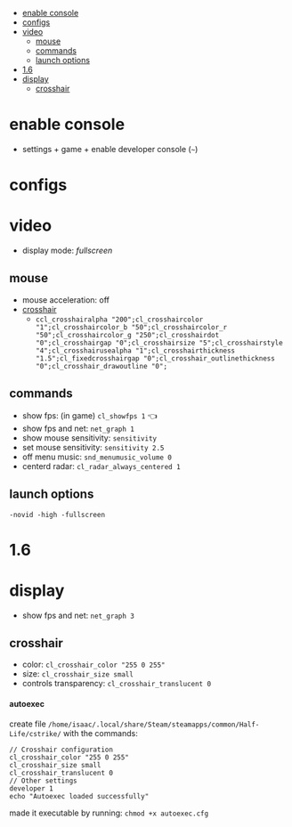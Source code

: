 - [enable console](#enable-console)
- [configs](#configs)
- [video](#video)
  - [mouse](#mouse)
  - [commands](#commands)
  - [launch options](#launch-options)
- [1.6](#16)
- [display](#display)
  - [crosshair](#crosshair)

# enable console

- settings + game + enable developer console (`~`)

# configs

# video

- display mode: _fullscreen_

## mouse

- mouse acceleration: off
- [crosshair](https://tools.dathost.net)
  - `ccl_crosshairalpha "200";cl_crosshaircolor "1";cl_crosshaircolor_b "50";cl_crosshaircolor_r "50";cl_crosshaircolor_g "250";cl_crosshairdot "0";cl_crosshairgap "0";cl_crosshairsize "5";cl_crosshairstyle "4";cl_crosshairusealpha "1";cl_crosshairthickness "1.5";cl_fixedcrosshairgap "0";cl_crosshair_outlinethickness "0";cl_crosshair_drawoutline "0";`

## commands

- show fps: (in game) `cl_showfps 1` 👈
- show fps and net: `net_graph 1`
- show mouse sensitivity: `sensitivity`
- set mouse sensitivity: `sensitivity 2.5`
- off menu music: `snd_menumusic_volume 0`
- centerd radar: `cl_radar_always_centered 1`

## launch options

`-novid -high -fullscreen`

# 1.6

# display

- show fps and net: `net_graph 3`

## crosshair

- color: `cl_crosshair_color "255 0 255"`
- size: `cl_crosshair_size small`
- controls transparency: `cl_crosshair_translucent 0`

#### autoexec

create file `/home/isaac/.local/share/Steam/steamapps/common/Half-Life/cstrike/` with the commands:

```
// Crosshair configuration
cl_crosshair_color "255 0 255"
cl_crosshair_size small
cl_crosshair_translucent 0
// Other settings
developer 1
echo "Autoexec loaded successfully"
```

made it executable by running: `chmod +x autoexec.cfg`
